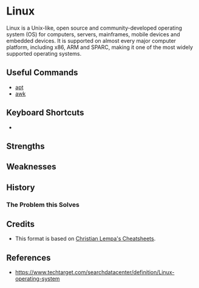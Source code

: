 # Linux

Linux is a Unix-like, open source and community-developed operating system (OS) for computers, servers, mainframes, mobile devices and embedded devices. It is supported on almost every major computer platform, including x86, ARM and SPARC, making it one of the most widely supported operating systems.

## Useful Commands

- [apt](/shell/apt.md)
- [awk](/shell/awk.md)

## Keyboard Shortcuts

- 

## Strengths

## Weaknesses

## History

### The Problem this Solves

## Credits

- This format is based on [Christian Lempa's Cheatsheets](https://github.com/ChristianLempa/cheat-sheets/blob/main/linux/awk.md).

## References

- https://www.techtarget.com/searchdatacenter/definition/Linux-operating-system